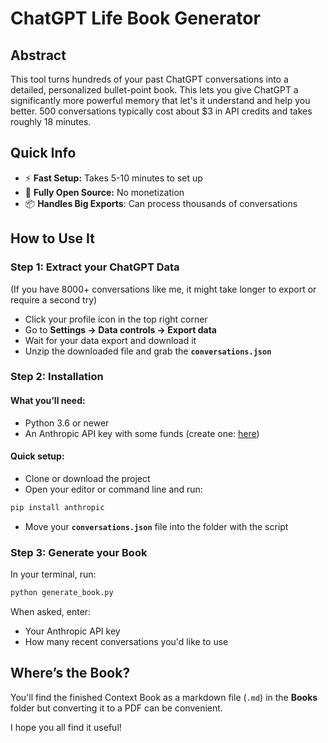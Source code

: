 # **ChatGPT Life Book Generator**

## **Abstract**

This tool turns hundreds  of your past ChatGPT conversations into a detailed, personalized bullet-point book. This lets you give ChatGPT a significantly more powerful memory that let's it understand and help you better. 500 conversations typically cost about $3 in API credits and takes roughly 18 minutes.

## **Quick Info**

- ⚡ **Fast Setup:** Takes 5-10 minutes to set up
- 📂 **Fully Open Source:** No monetization 
- 📦 **Handles Big Exports**: Can process thousands of conversations

## **How to Use It**

### **Step 1: Extract your ChatGPT Data**

(If you have 8000+ conversations like me, it might take longer to export or require a second try)

- Click your profile icon in the top right corner
- Go to **Settings → Data controls → Export data**
- Wait for your data export and download it
- Unzip the downloaded file and grab the **`conversations.json`**

### **Step 2: Installation**

#### What you’ll need:

- Python 3.6 or newer
- An Anthropic API key with some funds (create one: [here](https://console.anthropic.com/settings/keys))

#### Quick setup:

- Clone or download the project 
- Open your editor or command line and run:

```bash
pip install anthropic
```

- Move your **`conversations.json`** file into the folder with the script

### **Step 3: Generate your Book**

In your terminal, run:

```bash
python generate_book.py
```

When asked, enter:

- Your Anthropic API key
- How many recent conversations you'd like to use 

## **Where’s the Book?**

You'll find the finished Context Book as a markdown file (`.md`) in the **Books** folder but converting it to a PDF can be convenient.

I hope you all find it useful!
